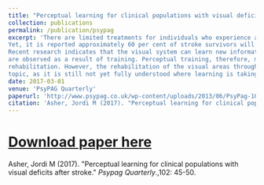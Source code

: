 ```yaml
---
title: "Perceptual learning for clinical populations with visual deficits after stroke"
collection: publications
permalink: /publication/psypag
excerpt: 'There are limited treatments for individuals who experience a loss of visual function as a result of a stroke.
Yet, it is reported approximately 60 per cent of stroke survivors will have a permanent visual impairment.
Recent research indicates that the visual system can learn new information, and improvements in perception
are observed as a result of training. Perceptual training, therefore, may be a potential tool for visual
rehabilitation. However, the rehabilitation of the visual areas through perceptual learning is a controversial
topic, as it is still not yet fully understood where learning is taking place, and what, exactly, is being learned.'
date: 2017-03-01
venue: 'PsyPAG Quarterly'
paperurl: 'http://www.psypag.co.uk/wp-content/uploads/2013/06/PsyPag-102.pdf#page=47'
citation: 'Asher, Jordi M (2017). "Perceptual learning for clinical populations with visual deficits after stroke." <i>Psypag Quarterly</i>.,102: 45-50.'
---
```


# [Download paper here](http://www.psypag.co.uk/wp-content/uploads/2013/06/PsyPag-102.pdf#page=47)

Asher, Jordi M (2017). "Perceptual learning for clinical populations with visual deficits after stroke." <i>Psypag Quarterly</i>.,102: 45-50.


